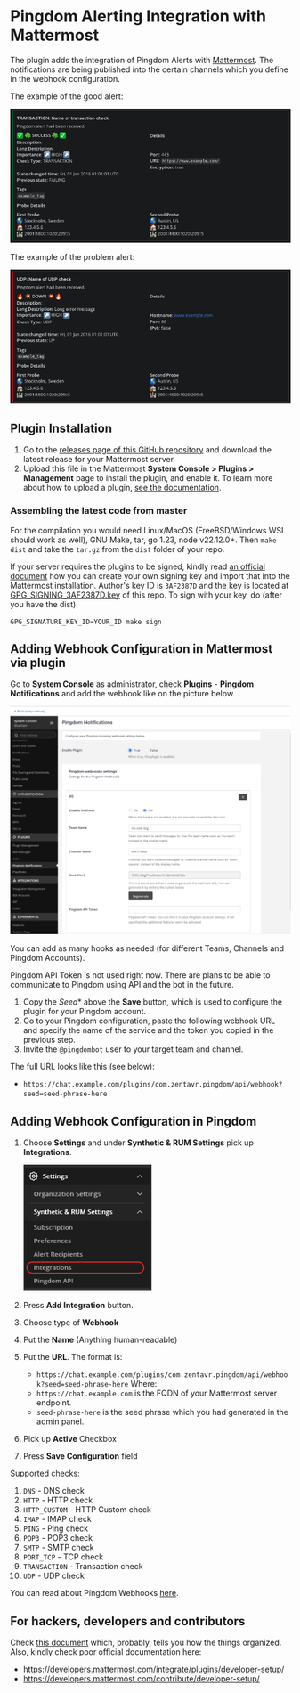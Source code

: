 # Pingdom Alerting Integration with Mattermost

The plugin adds the integration of Pingdom Alerts with [Mattermost](https://mattermost.com/). The notifications are 
being published into the certain channels which you define in the webhook configuration.

The example of the good alert:

 ![pingdom-002.png](assets/readme/pingdom-002.png)

The example of the problem alert:

 ![pingdom-003.png](assets/readme/pingdom-003.png)

## Plugin Installation

1. Go to the [releases page of this GitHub repository](https://github.com/zentavr/mattermost-plugin-pingdom/releases) 
   and download the latest release for your Mattermost server.
2. Upload this file in the Mattermost **System Console > Plugins > Management** page to install the plugin, and enable 
   it. To learn more about how to upload a plugin, [see the documentation](https://docs.mattermost.com/administration/plugins.html#plugin-uploads).

### Assembling the latest code from master
For the compilation you would need Linux/MacOS (FreeBSD/Windows WSL should work as well), GNU Make, tar, go 1.23, node v22.12.0+.
Then `make dist` and take the `tar.gz` from the `dist` folder of your repo.

If your server requires the plugins to be signed, kindly read 
[an official document](https://developers.mattermost.com/integrate/plugins/using-and-managing-plugins/#plugin-signing)
how you can create your own signing key and import that into the Mattermost installation.
Author's key ID is `3AF2387D` and the key is located at [GPG_SIGNING_3AF2387D.key](GPG_SIGNING_3AF2387D.key) of this repo.
To sign with your key, do (after you have the dist):

```shell
GPG_SIGNATURE_KEY_ID=YOUR_ID make sign
```

## Adding Webhook Configuration in Mattermost via plugin
Go to **System Console** as administrator, check **Plugins** - **Pingdom Notifications** and add the webhook like on 
the picture below.

 ![assets/readme/mattermost-001.png](assets/readme/mattermost-001.png)

You can add as many hooks as needed (for different Teams, Channels and Pingdom Accounts).

Pingdom API Token is not used right now. There are plans to be able to communicate to Pingdom using API and the bot 
in the future.

1. Copy the *Seed** above the **Save** button, which is used to configure the plugin for your Pingdom account.
2. Go to your Pingdom configuration, paste the following webhook URL and specify the name of the service and the 
   token you copied in the previous step.
3. Invite the `@pingdombot` user to your target team and channel.

The full URL looks like this (see below):
- `https://chat.example.com/plugins/com.zentavr.pingdom/api/webhook?seed=seed-phrase-here`

## Adding Webhook Configuration in Pingdom

1. Choose **Settings** and under **Synthetic & RUM Settings** pick up **Integrations**.
 
   ![assets/readme/pingdom-001.png](assets/readme/pingdom-001.png)
 
2. Press **Add Integration** button.
3. Choose type of **Webhook**
4. Put the **Name** (Anything human-readable)
5. Put the **URL**. The format is:
   - `https://chat.example.com/plugins/com.zentavr.pingdom/api/webhook?seed=seed-phrase-here`
   Where:
   - `https://chat.example.com` is the FQDN of your Mattermost server endpoint.
   - `seed-phrase-here` is the seed phrase which you had generated in the admin panel.
6. Pick up **Active** Checkbox
7. Press **Save Configuration** field

Supported checks:
1. `DNS` - DNS check
2. `HTTP` - HTTP check
3. `HTTP_CUSTOM` - HTTP Custom check
4. `IMAP` - IMAP check
5. `PING` - Ping check
6. `POP3` - POP3 check
7. `SMTP` - SMTP check
8. `PORT_TCP` - TCP check
9. `TRANSACTION` - Transaction check
10. `UDP` - UDP check

You can read about Pingdom Webhooks [here](https://www.pingdom.com/resources/webhooks/).

## For hackers, developers and contributors
Check [this document](HACKING.md) which, probably, tells you how the things organized. Also, kindly check poor official
documentation here:
- https://developers.mattermost.com/integrate/plugins/developer-setup/
- https://developers.mattermost.com/contribute/developer-setup/
